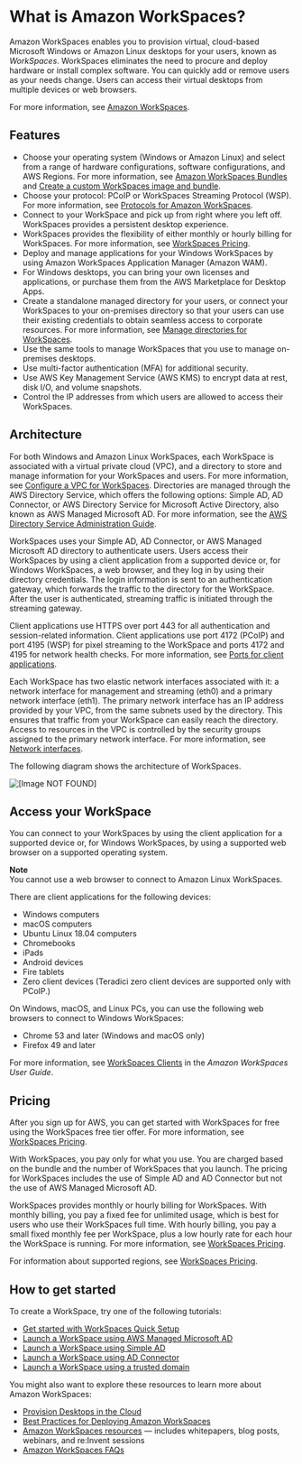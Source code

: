# What is Amazon WorkSpaces?<a name="amazon-workspaces"></a>

Amazon WorkSpaces enables you to provision virtual, cloud\-based Microsoft Windows or Amazon Linux desktops for your users, known as *WorkSpaces*\. WorkSpaces eliminates the need to procure and deploy hardware or install complex software\. You can quickly add or remove users as your needs change\. Users can access their virtual desktops from multiple devices or web browsers\.

For more information, see [Amazon WorkSpaces](https://aws.amazon.com/workspaces/)\.

## Features<a name="features"></a>
+ Choose your operating system \(Windows or Amazon Linux\) and select from a range of hardware configurations, software configurations, and AWS Regions\. For more information, see [Amazon WorkSpaces Bundles](http://aws.amazon.com/workspaces/details/#Amazon_WorkSpaces_Bundles) and [Create a custom WorkSpaces image and bundle](create-custom-bundle.md)\.
+ Choose your protocol: PCoIP or WorkSpaces Streaming Protocol \(WSP\)\. For more information, see [Protocols for Amazon WorkSpaces](amazon-workspaces-protocols.md)\.
+ Connect to your WorkSpace and pick up from right where you left off\. WorkSpaces provides a persistent desktop experience\.
+ WorkSpaces provides the flexibility of either monthly or hourly billing for WorkSpaces\. For more information, see [WorkSpaces Pricing](https://aws.amazon.com/workspaces/pricing/)\.
+ Deploy and manage applications for your Windows WorkSpaces by using Amazon WorkSpaces Application Manager \(Amazon WAM\)\.
+ For Windows desktops, you can bring your own licenses and applications, or purchase them from the AWS Marketplace for Desktop Apps\.
+ Create a standalone managed directory for your users, or connect your WorkSpaces to your on\-premises directory so that your users can use their existing credentials to obtain seamless access to corporate resources\. For more information, see [Manage directories for WorkSpaces](manage-workspaces-directory.md)\.
+ Use the same tools to manage WorkSpaces that you use to manage on\-premises desktops\.
+ Use multi\-factor authentication \(MFA\) for additional security\.
+ Use AWS Key Management Service \(AWS KMS\) to encrypt data at rest, disk I/O, and volume snapshots\.
+ Control the IP addresses from which users are allowed to access their WorkSpaces\.

## Architecture<a name="architecture"></a>

For both Windows and Amazon Linux WorkSpaces, each WorkSpace is associated with a virtual private cloud \(VPC\), and a directory to store and manage information for your WorkSpaces and users\. For more information, see [Configure a VPC for WorkSpaces](amazon-workspaces-vpc.md)\. Directories are managed through the AWS Directory Service, which offers the following options: Simple AD, AD Connector, or AWS Directory Service for Microsoft Active Directory, also known as AWS Managed Microsoft AD\. For more information, see the [AWS Directory Service Administration Guide](https://docs.aws.amazon.com/directoryservice/latest/admin-guide/)\.

WorkSpaces uses your Simple AD, AD Connector, or AWS Managed Microsoft AD directory to authenticate users\. Users access their WorkSpaces by using a client application from a supported device or, for Windows WorkSpaces, a web browser, and they log in by using their directory credentials\. The login information is sent to an authentication gateway, which forwards the traffic to the directory for the WorkSpace\. After the user is authenticated, streaming traffic is initiated through the streaming gateway\.

Client applications use HTTPS over port 443 for all authentication and session\-related information\. Client applications use port 4172 \(PCoIP\) and port 4195 \(WSP\) for pixel streaming to the WorkSpace and ports 4172 and 4195 for network health checks\. For more information, see [Ports for client applications](workspaces-port-requirements.md#client-application-ports)\.

Each WorkSpace has two elastic network interfaces associated with it: a network interface for management and streaming \(eth0\) and a primary network interface \(eth1\)\. The primary network interface has an IP address provided by your VPC, from the same subnets used by the directory\. This ensures that traffic from your WorkSpace can easily reach the directory\. Access to resources in the VPC is controlled by the security groups assigned to the primary network interface\. For more information, see [Network interfaces](workspaces-port-requirements.md#network-interfaces)\.

The following diagram shows the architecture of WorkSpaces\.

![\[Image NOT FOUND\]](http://docs.aws.amazon.com/workspaces/latest/adminguide/images/architectural-diagram-new-2.png)

## Access your WorkSpace<a name="devices"></a>

You can connect to your WorkSpaces by using the client application for a supported device or, for Windows WorkSpaces, by using a supported web browser on a supported operating system\.

**Note**  
You cannot use a web browser to connect to Amazon Linux WorkSpaces\.

There are client applications for the following devices:
+ Windows computers
+ macOS computers
+ Ubuntu Linux 18\.04 computers
+ Chromebooks
+ iPads
+ Android devices
+ Fire tablets
+ Zero client devices \(Teradici zero client devices are supported only with PCoIP\.\)

On Windows, macOS, and Linux PCs, you can use the following web browsers to connect to Windows WorkSpaces:
+ Chrome 53 and later \(Windows and macOS only\)
+ Firefox 49 and later

For more information, see [WorkSpaces Clients](https://docs.aws.amazon.com/workspaces/latest/userguide/amazon-workspaces-clients.html) in the *Amazon WorkSpaces User Guide*\.

## Pricing<a name="pricing"></a>

After you sign up for AWS, you can get started with WorkSpaces for free using the WorkSpaces free tier offer\. For more information, see [WorkSpaces Pricing](https://aws.amazon.com/workspaces/pricing/)\.

With WorkSpaces, you pay only for what you use\. You are charged based on the bundle and the number of WorkSpaces that you launch\. The pricing for WorkSpaces includes the use of Simple AD and AD Connector but not the use of AWS Managed Microsoft AD\.

WorkSpaces provides monthly or hourly billing for WorkSpaces\. With monthly billing, you pay a fixed fee for unlimited usage, which is best for users who use their WorkSpaces full time\. With hourly billing, you pay a small fixed monthly fee per WorkSpace, plus a low hourly rate for each hour the WorkSpace is running\. For more information, see [WorkSpaces Pricing](https://aws.amazon.com/workspaces/pricing/)\.

For information about supported regions, see [WorkSpaces Pricing](https://aws.amazon.com/workspaces/pricing/)\.

## How to get started<a name="how-to-start"></a>

To create a WorkSpace, try one of the following tutorials:
+ [Get started with WorkSpaces Quick Setup](getting-started.md)
+ [Launch a WorkSpace using AWS Managed Microsoft AD](launch-workspace-microsoft-ad.md)
+ [Launch a WorkSpace using Simple AD](launch-workspace-simple-ad.md)
+ [Launch a WorkSpace using AD Connector](launch-workspace-ad-connector.md)
+ [Launch a WorkSpace using a trusted domain](launch-workspace-trusted-domain.md)

You might also want to explore these resources to learn more about Amazon WorkSpaces: 
+ [Provision Desktops in the Cloud](http://aws.amazon.com/getting-started/hands-on/provision-cloud-desktops/)
+ [Best Practices for Deploying Amazon WorkSpaces](https://docs.aws.amazon.com/whitepapers/latest/best-practices-deploying-amazon-workspaces/best-practices-deploying-amazon-workspaces.html)
+ [ Amazon WorkSpaces resources](http://aws.amazon.com/workspaces/resources/) — includes whitepapers, blog posts, webinars, and re:Invent sessions
+ [Amazon WorkSpaces FAQs](http://aws.amazon.com/workspaces/faqs/)